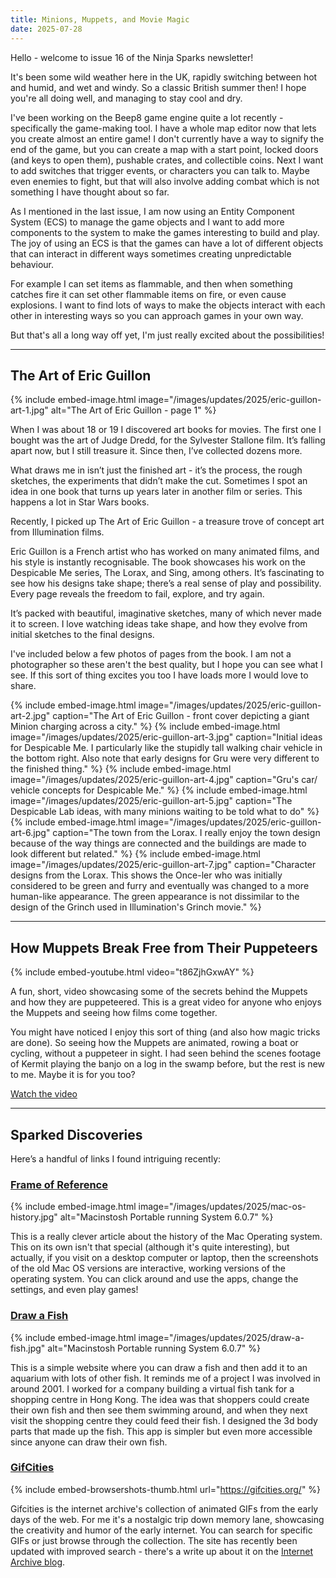 ```yaml
---
title: Minions, Muppets, and Movie Magic
date: 2025-07-28
---
```


Hello - welcome to issue 16 of the Ninja Sparks newsletter!

It's been some wild weather here in the UK, rapidly switching between hot and humid, and wet and windy. So a classic British summer then! I hope you're all doing well, and managing to stay cool and dry.

I've been working on the Beep8 game engine quite a lot recently - specifically the game-making tool. I have a whole map editor now that lets you create almost an entire game! I don't currently have a way to signify the end of the game, but you can create a map with a start point, locked doors (and keys to open them), pushable crates, and collectible coins. Next I want to add switches that trigger events, or characters you can talk to. Maybe even enemies to fight, but that will also involve adding combat which is not something I have thought about so far.

As I mentioned in the last issue, I am now using an Entity Component System (ECS) to manage the game objects and I want to add more components to the system to make the games interesting to build and play. The joy of using an ECS is that the games can have a lot of different objects that can interact in different ways sometimes creating unpredictable behaviour.

For example I can set items as flammable, and then when something catches fire it can set other flammable items on fire, or even cause explosions. I want to find lots of ways to make the objects interact with each other in interesting ways so you can approach games in your own way.

But that's all a long way off yet, I'm just really excited about the possibilities!

---

## The Art of Eric Guillon

{% include embed-image.html image="/images/updates/2025/eric-guillon-art-1.jpg" alt="The Art of Eric Guillon - page 1" %}

When I was about 18 or 19 I discovered art books for movies. The first one I bought was the art of Judge Dredd, for the Sylvester Stallone film. It’s falling apart now, but I still treasure it. Since then, I’ve collected dozens more.

What draws me in isn’t just the finished art - it’s the process, the rough sketches, the experiments that didn’t make the cut. Sometimes I spot an idea in one book that turns up years later in another film or series. This happens a lot in Star Wars books.

Recently, I picked up The Art of Eric Guillon - a treasure trove of concept art from Illumination films.

Eric Guillon is a French artist who has worked on many animated films, and his style is instantly recognisable. The book showcases his work on the Despicable Me series, The Lorax, and Sing, among others. It’s fascinating to see how his designs take shape; there’s a real sense of play and possibility. Every page reveals the freedom to fail, explore, and try again.

It’s packed with beautiful, imaginative sketches, many of which never made it to screen. I love watching ideas take shape, and how they evolve from initial sketches to the final designs.

I've included below a few photos of pages from the book. I am not a photographer so these aren't the best quality, but I hope you can see what I see. If this sort of thing excites you too I have loads more I would love to share.

{% include embed-image.html image="/images/updates/2025/eric-guillon-art-2.jpg" caption="The Art of Eric Guillon - front cover depicting a giant Minion charging across a city." %}
{% include embed-image.html image="/images/updates/2025/eric-guillon-art-3.jpg" caption="Initial ideas for Despicable Me. I particularly like the stupidly tall walking chair vehicle in the bottom right. Also note that early designs for Gru were very different to the finished thing." %}
{% include embed-image.html image="/images/updates/2025/eric-guillon-art-4.jpg" caption="Gru's car/ vehicle concepts for Despicable Me." %}
{% include embed-image.html image="/images/updates/2025/eric-guillon-art-5.jpg" caption="The Despicable Lab ideas, with many minions waiting to be told what to do" %}
{% include embed-image.html image="/images/updates/2025/eric-guillon-art-6.jpg" caption="The town from the Lorax. I really enjoy the town design because of the way things are connected and the buildings are made to look different but related." %}
{% include embed-image.html image="/images/updates/2025/eric-guillon-art-7.jpg" caption="Character designs from the Lorax. This shows the Once-ler who was initially considered to be green and furry and eventually was changed to a more human-like appearance. The green appearance is not dissimilar to the design of the Grinch used in Illumination's Grinch movie." %}

---

## How Muppets Break Free from Their Puppeteers

{% include embed-youtube.html video="t86ZjhGxwAY" %}

A fun, short, video showcasing some of the secrets behind the Muppets and how they are puppeteered. This is a great video for anyone who enjoys the Muppets and seeing how films come together.

You might have noticed I enjoy this sort of thing (and also how magic tricks are done). So seeing how the Muppets are animated, rowing a boat or cycling, without a puppeteer in sight. I had seen behind the scenes footage of Kermit playing the banjo on a log in the swamp before, but the rest is new to me. Maybe it is for you too?

[Watch the video](https://www.youtube.com/watch?v=t86ZjhGxwAY)

---

## Sparked Discoveries

Here’s a handful of links I found intriguing recently:

### [Frame of Reference](https://aresluna.org/frame-of-preference/)

{% include embed-image.html image="/images/updates/2025/mac-os-history.jpg" alt="Macinstosh Portable running System 6.0.7" %}

This is a really clever article about the history of the Mac Operating system. This on its own isn't that special (although it's quite interesting), but actually, if you visit on a desktop computer or laptop, then the screenshots of the old Mac OS versions are interactive, working versions of the operating system. You can click around and use the apps, change the settings, and even play games!

<!-- INCLUDE SHARE -->

### [Draw a Fish](https://drawafish.com/)

{% include embed-image.html image="/images/updates/2025/draw-a-fish.jpg" alt="Macinstosh Portable running System 6.0.7" %}

This is a simple website where you can draw a fish and then add it to an aquarium with lots of other fish. It reminds me of a project I was involved in around 2001. I worked for a company building a virtual fish tank for a shopping centre in Hong Kong. The idea was that shoppers could create their own fish and then see them swimming around, and when they next visit the shopping centre they could feed their fish. I designed the 3d body parts that made up the fish. This app is simpler but even more accessible since anyone can draw their own fish.

### [GifCities](https://gifcities.org/)

{% include embed-browsershots-thumb.html url="https://gifcities.org/" %}

Gifcities is the internet archive's collection of animated GIFs from the early days of the web. For me it's a nostalgic trip down memory lane, showcasing the creativity and humor of the early internet. You can search for specific GIFs or just browse through the collection. The site has recently been updated with improved search - there's a write up about it on the [Internet Archive blog](https://blog.archive.org/2025/06/09/keep-on-gifin-a-new-version-of-gifcities-internet-archives-geocities-animated-gif-search-engine/).